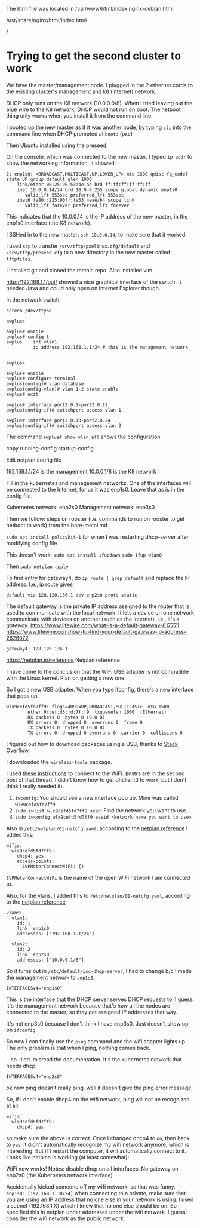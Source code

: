 The html file was located in /var/www/html/index.nginx-debian.html

/usr/share/nginx/html/index.html

/


# Trying to get the second cluster to work

We have the master/management node. I plugged in the 2 ethernet cords to the existing cluster's
management and k8 (internet) network.

DHCP only runs on the K8 network (10.0.0.0/8). When I tried leaving out the blue wire to the K8 network,
DHCP would not run on boot. The netboot thing only works when you install it from the command line.

I booted up the new master as if it was another node, by typing `cli` into the command line
when DHCP prompted at `boot:` (pxe)

Then Ubuntu installed using the preseed.

On the console, which was connected to the new master, I typed `ip addr` to show the networking information.
It showed:

```
2: enp1s0: <BROADCAST,MULTICAST,UP,LOWER_UP> mtu 1500 qdisc fq_codel state UP group default qlen 1000
    link/ether 00:25:90:53:4e:ae brd ff:ff:ff:ff:ff:ff
    inet 10.0.0.14/24 brd 10.0.0.255 scope global dynamic enp1s0
       valid_lft 553sec preferred_lft 553sec
    inet6 fe80::225:90ff:fe53:4eae/64 scope link
       valid_lft forever preferred_lft forever
```
This indicates that the 10.0.0.14 is the IP address of the new master, in the enp1s0 interface (the K8
network). 

I SSHed in to the new master: `ssh 10.0.0.14`, to make sure that it worked.

I used `scp` to transfer `/srv/tftp/pxelinux.cfg/default` and `/srv/tftp/preseed.cfg` to a new directory
in the new master called `tftpfiles`.

I installed git and cloned the metalc repo. Also installed vim.

http://192.168.1.1/gui/ showed a nice graphical interface of the switch.
It needed Java and could only open on Internet Explorer though.

In the network switch,
```
screen /dev/ttyS0

awplus>

awplus# enable 
awplus# config t
awplus    int vlan1
          ip address 192.168.1.1/24 # this is the management network


awplus>

awplus# enable 
awplus# configure terminal
awplus(config)# vlan database
awplus(config-vlan)# vlan 1-2 state enable
awplus# exit

awplus# interface port2.0.1-port2.0.12
awplus(config-if)# switchport access vlan 1

awplus# interface port2.0.13-port2.0.24
awplus(config-if)# switchport access vlan 2
```

The command `awplus# show vlan all` shows the configuration

copy running-config startup-config


Edit netplan config file

192.168.1.1/24 is the management
10.0.0.1/8 is the K8 network


Fill in the kubernetes and management networks. 
One of the interfaces will be connected to the Internet, for us it was enp1s0.
Leave that as is in the config file.

Kubernetes network: enp2s0
Management network: enp3s0

Then we follow: steps on rooster (i.e. commands to run on rooster to get netboot to work)
from the bare-metal.md

`sudo apt install policykit-1`
for when I was restarting dhcp-server after modifying config file

This doesn't work:
`sudo apt install ifupdown`
`sudo ifup wlan0`

Then `sudo netplan apply`

To find entry for gateway4, do `ip route | grep default` and replace the IP address.
I.e., 
ip route gives
```
default via 128.120.136.1 dev enp2s0 proto static
```
The default gateway is the private IP address assigned to the router that is used to 
communicate with the local network. It lets a device on one network communicate
with devices on another (such as the Internet), i.e., it's a *gateway*.
https://www.lifewire.com/what-is-a-default-gateway-817771
https://www.lifewire.com/how-to-find-your-default-gateway-ip-address-2626072

```
gateway4: 128.120.136.1
```

https://netplan.io/reference Netplan reference

I have come to the conclusion that the WiFi USB adapter is not compatible with 
the Linux kernel. Plan on getting a new one.

So I got a new USB adapter.
When you type ifconfig, there's a new interface that pops up.
```
wlx9cefd5fd7ff9: flags=4099<UP,BROADCAST,MULTICAST>  mtu 1500
        ether 9c:ef:d5:fd:7f:f9  txqueuelen 1000  (Ethernet)
        RX packets 0  bytes 0 (0.0 B)
        RX errors 0  dropped 0  overruns 0  frame 0
        TX packets 0  bytes 0 (0.0 B)
        TX errors 0  dropped 0 overruns 0  carrier 0  collisions 0
```

I figured out how to download packages using a USB, thanks to 
[Stack Overflow](https://askubuntu.com/questions/711890/installing-packages-from-usb-to-ubuntu-server-14-04).

I downloaded the `wireless-tools` package.

I used [these instructions](https://ubuntuforums.org/showthread.php?t=1106353) to connect to the WiFi. (instrs
are in the second post of that thread. I didn't know how to get dhclient3 to work, but I don't 
think I really needed it). 
1. `iwconfig`: You should see a new interface pop up. Mine was called `wlx9cefd5fd7ff9`.
1. `sudo iwlist wlx9cefd5fd7ff9 scan`: Find the network you want to use.
1. `sudo iwconfig wlx9cefd5fd7ff9 essid <Network name you want to use>`

Also in `/etc/netplan/01-netcfg.yaml`, according to the 
[netplan reference](https://netplan.io/examples#connecting-to-an-open-wireless-network)
I added this:
```
wifis:
  wlx9cefd5fd7ff9:
    dhcp4: yes
    access-points:
      SVPMeterConnectWiFi: {}
```

`SVPMeterConnectWiFi` is the name of the open WiFi network I am connected to.

Also, for the vlans, I added this to `/etc/netplan/01-netcfg.yaml`, according to the 
[netplan reference](https://netplan.io/examples#attaching-vlans-to-network-interfaces)
```
vlans:
  vlan1:
    id: 1
    link: enp1s0
    addresses: ["192.168.1.1/24"]
  
  vlan2:
    id: 2
    link: enp2s0
    addresses: ["10.0.0.1/8"]
```

So it turns out in `/etc/default/isc-dhcp-server`, I had to change b/c I made the management network 
to `enp1s0`. 
```
INTERFACESv4="enp1s0"
```
This is the interface that the DHCP server serves DHCP requests to. I guess it's the management network
because that's how all the nodes are connected to the master, so they get assigned IP addresses that way.

It's not enp3s0 because I don't think I have enp3s0. Just doesn't show up on `ifconfig`.

So now I can finally use the `ping` command and the wifi adapter lights up. The only problem is that
when I ping, nothing comes back.


...so I lied. misread the documentation. It's the kubernetes network that needs dhcp.
```
INTERFACESv4="enp2s0"
```
ok now ping doesn't really ping. well it doesn't give the ping error message.

So, if I don't enable dhcp4 on the wifi network, ping will not be recognized at all. 
```
wifis:
  wlx9cefd5fd7ff9:
    dhcp4: yes
``` 
so make sure the above is correct.
Once I changed dhcp4 to `no`, then back to `yes`, it didn't automatically recognize my wifi
network anymore, which is interesting. But if I restart the computer,
it will automatically connect to it. Looks like netplan is working (at least somewhat)!

WiFi now works!
Notes: disable dhcp on all interfaces.
No gateway on enp2s0 (the Kubernetes network interface)

Accidentally kicked someone off my wifi network, so that was funny.
`enp1s0: [192.168.1.30/24]` when connecting to a private, make sure that
you are using an IP address that no one else in your network is using. I used a subnet (192.168.1.X)
which I knew that no one else should be on. So I specified this in netplan 
under addresses under the wifi network.
I guess: consider the wifi network as the public network.



